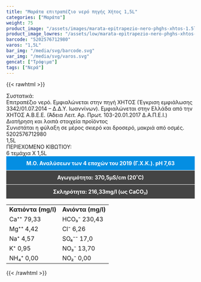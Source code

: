 ```yaml
---
title: "Μαράτα επιτραπέζιο νερό πηγής Χήτος 1,5L"
categories: ["Μαράτα"]
weight: 75
product_image: "/assets/images/marata-epitrapezio-nero-phghs-xhtos-1.5l.jpg"
product_image_lowres: "/assets/low/marata-epitrapezio-nero-phghs-xhtos-1.5l.jpg"
barcode: "5202576712980"
varos: "1,5L"
bar_img: "/media/svg/barcode.svg"
var_img: "/media/svg/varos.svg"
gencat: ["Τρόφιμα"]
tags: ["Νερά"]
---
```

{{< rawhtml >}}

<div class="sload256"><div class="product"><div id="sistatika">Συστατικά:</div><div class="alltext">Επιτραπέζιο νερό. Εμφιαλώνεται στην πηγή ΧΗΤΟΣ (Έγκριση εμφιάλωσης 3342/01.07.2014 – Δ.Δ.Υ. Ιωαννίνων). Εμφιαλώνεται στην Ελλάδα από την ΧΗΤΟΣ Α.Β.Ε.Ε. (Άδεια Λειτ. Αρ. Πρωτ. 103-20.01.2017 Δ.Α.Π.Ε.Ι.)</div><div id="loipa">Διατήρηση και λοιπά στοιχεία προϊόντος</div><div class="alltext">Συνιστάται η φύλαξη σε μέρος σκιερό και δροσερό, μακριά από οσμές.</div><div id="barcode"><div id="barimage1"></div><span id="bartext">5202576712980</span></div><div id="varos"><div id="varosimage1"></div><span id="varostext">1,5L</span></div><div id="kivotio">ΠΕΡΙΕΧΟΜΕΝΟ ΚΙΒΩΤΙΟΥ:<br>6 τεμάχια Χ 1,5L</div><div style="background:#048ee2;color:#fff;padding:10px;text-align:center;border-bottom:1px solid #fff"><b>Μ.Ο. Αναλύσεων των 4 εποχών του 2019 (Γ.X.K.). pH 7,63</b></div><div style="background:#444;color:#fff;padding:10px;text-align:center;border-bottom:1px solid #fff"><b>Αγωγιμότητα: 370,5µS/cm (20˚C)</b></div><div style="background:#444;color:#fff;padding:10px;text-align:center"><b>Σκληρότητα: 216,33mg/l (ως CaCO₃)</b></div>

<div class="tabout">
    <table id="diatable">
        <tbody>
        <tr>
        <td>
        <b>Κατιόντα (mg/l)</b>
        </td>
        <td>
        <b>Ανιόντα (mg/l)</b>
        </td>
        </tr>
        <tr>
        <td>
        Ca⁺⁺ 79,33
        </td>
        <td>
        HCO₃⁻ 230,43
        </td>
        </tr>
        <tr>
        <td>
        Mg⁺⁺ 4,42
        </td>
        <td>
        Cl⁻ 6,26
        </td>
        </tr>
        <tr>
        <td>
        Na⁺ 4,57
        </td>
        <td>
        SO₄⁻⁻ 17,0
        </td>
        </tr>
        <tr>
        <td>
        K⁺ 0,95
        </td>
        <td>
        NO₃⁻ 13,70
        </td>
        </tr>
        <tr>
        <td>
        NH₄⁺ 0,00
        </td>
        <td>
        NO₂⁻ 0,00
        </td>
        </tr>
        </tbody>
        </table>
</div>
<div class="keno"></div>


<div class="pimg"></div></div></div>
{{< /rawhtml >}}


